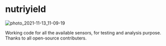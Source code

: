 # nutriyield
![photo_2021-11-13_11-09-19](https://user-images.githubusercontent.com/77603770/141607336-744c6859-a4b1-4de8-bead-69b525b128d0.jpg)


Working code for all the available sensors, for testing and analysis purpose.
Thanks to all open-source contributers.
